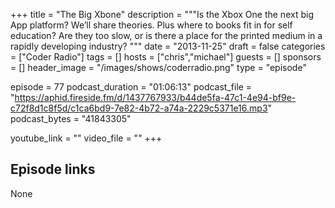 +++
title = "The Big Xbone"
description = """Is the Xbox One the next big App platform? We’ll share theories. Plus where to books fit in for self education? Are they too slow, or is there a place for the printed medium in a rapidly developing industry? """
date = "2013-11-25"
draft = false
categories = ["Coder Radio"]
tags = []
hosts = ["chris","michael"]
guests = []
sponsors = []
header_image = "/images/shows/coderradio.png"
type = "episode"

episode = 77
podcast_duration = "01:06:13"
podcast_file = "https://aphid.fireside.fm/d/1437767933/b44de5fa-47c1-4e94-bf9e-c72f8d1c8f5d/c1ca6bd9-7e82-4b72-a74a-2229c5371e16.mp3"
podcast_bytes = "41843305"

youtube_link = ""
video_file = ""
+++

## Episode links

None

